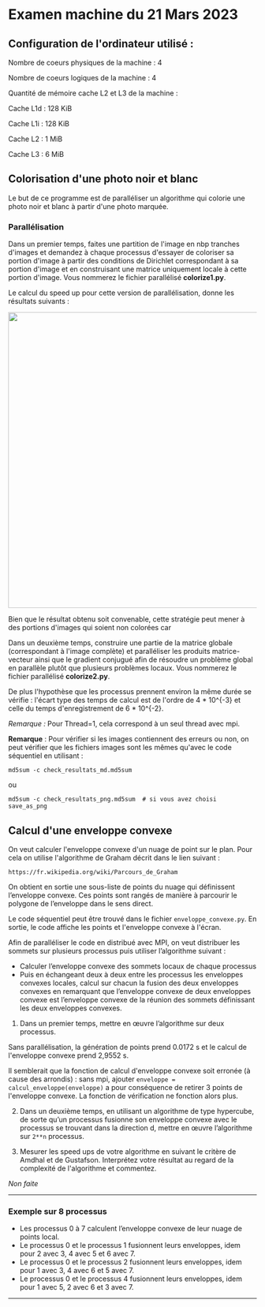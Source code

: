 # Examen machine du 21 Mars 2023

## Configuration de l'ordinateur utilisé :

Nombre de coeurs physiques de la machine : 4
  
Nombre de coeurs logiques de la machine : 4

Quantité de mémoire cache L2 et L3 de la machine :

Cache L1d : 128 KiB

Cache L1i : 128 KiB

Cache L2 : 1 MiB

Cache L3 : 6 MiB

## Colorisation d'une photo noir et blanc

Le but de ce programme est de paralléliser un algorithme qui colorie une photo noir et blanc à partir d'une photo marquée.

### Parallélisation 

Dans un premier temps, faites une partition de l'image en nbp tranches d'images et demandez à chaque processus d'essayer de coloriser sa portion d'image à partir des conditions de Dirichlet correspondant à sa portion d'image et en construisant une matrice uniquement locale à cette portion d'image. Vous nommerez le fichier parallélisé **colorize1.py**.

Le calcul du speed up pour cette version de parallélisation, donne les résultats suivants : 

<img src="speedup1.png" alt="" width="600">


Bien que le résultat obtenu soit convenable, cette stratégie peut mener à des portions d'images qui soient non colorées car 

Dans un deuxième temps, construire une partie de la matrice globale (correspondant à l'image complète) et paralléliser les produits matrice-vecteur ainsi que le gradient conjugué afin de résoudre un problème global en parallèle plutôt que plusieurs problèmes locaux. Vous nommerez le fichier parallélisé **colorize2.py**.


De plus l'hypothèse que les processus prennent environ la même durée se vérifie : l'écart type des temps de calcul 
est de l'ordre de 4 * 10^{-3} et celle du temps d'enregistrement de 6 * 10^{-2}.


_Remarque :_ Pour Thread=1, cela correspond à un seul thread avec mpi.

**Remarque** : Pour vérifier si les images contiennent des erreurs ou non, on peut vérifier que les fichiers images sont les mêmes qu'avec le code séquentiel en utilisant :

    md5sum -c check_resultats_md.md5sum
ou

    md5sum -c check_resultats_png.md5sum  # si vous avez choisi save_as_png

## Calcul d'une enveloppe convexe

On veut calculer l'enveloppe convexe d'un nuage de point sur le plan. Pour cela on utilise l'algorithme de Graham décrit dans le lien suivant :

    https://fr.wikipedia.org/wiki/Parcours_de_Graham

On obtient en sortie une sous-liste de points du nuage qui définissent l’enveloppe convexe. Ces points sont rangés de manière à parcourir le polygone de l’enveloppe dans le sens direct.

Le code séquentiel peut être trouvé dans le fichier `enveloppe_convexe.py`. En sortie, le code affiche les points et l'enveloppe convexe à l'écran.

Afin de paralléliser le code en distribué avec MPI, on veut distribuer les sommets sur plusieurs processus puis utiliser l’algorithme suivant :

- Calculer l’enveloppe convexe des sommets locaux de chaque processus
- Puis en échangeant deux à deux entre les processus les enveloppes convexes locales, calcul sur chacun la fusion des deux enveloppes convexes en remarquant que
l’enveloppe convexe de deux enveloppes convexe est l’enveloppe convexe de la réunion
des sommets définissant les deux enveloppes convexes.

1. Dans un premier temps, mettre en œuvre l’algorithme sur deux processus.

Sans parallélisation, la génération de points prend 0.0172 s et le calcul de l'enveloppe convexe prend
2,9552 s.

Il semblerait que la fonction de calcul d'enveloppe convexe soit erronée (à cause
des arrondis) : sans mpi, ajouter `enveloppe = calcul_enveloppe(enveloppe)` a pour conséquence
de retirer 3 points de l'enveloppe convexe. La fonction de vérification ne fonction alors plus.

2. Dans un deuxième temps, en utilisant un algorithme de type hypercube, de sorte qu’un processus fusionne son enveloppe convexe avec le processus se trouvant dans la direction d, mettre en œuvre l’algorithme sur `2**n` processus.



3. Mesurer les speed ups de votre algorithme en suivant le critère de Amdhal et de Gustafson. Interprétez votre résultat au regard de la complexité de l'algorithme et commentez.

_Non faite_

---

### Exemple sur 8 processus

- Les processus 0 à 7 calculent l’enveloppe convexe de leur nuage de points local.
- Le processus 0 et le processus 1 fusionnent leurs enveloppes, idem pour 2 avec 3, 4 avec 5 et 6 avec 7.
- Le processus 0 et le processus 2 fusionnent leurs enveloppes, idem pour 1 avec 3, 4 avec 6 et 5 avec 7.
- Le processus 0 et le processus 4 fusionnent leurs enveloppes, idem pour 1 avec 5, 2 avec 6 et 3 avec 7.

---
